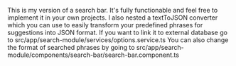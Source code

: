 This is my version of a search bar. It's fully functionable and feel free to implement it in your own projects.
I also nested a textToJSON converter which you can use to easily transform your predefined phrases for suggestions into JSON format.
If you want to link it to external database go to src/app/search-module/services/options.service.ts
You can also change the format of searched phrases by going to src/app/search-module/components/search-bar/search-bar.component.ts
